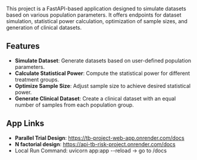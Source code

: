 This project is a FastAPI-based application designed to simulate datasets based on various population parameters. It offers endpoints for dataset simulation, statistical power calculation, optimization of sample sizes, and generation of clinical datasets.

## Features
- **Simulate Dataset**: Generate datasets based on user-defined population parameters.
- **Calculate Statistical Power**: Compute the statistical power for different treatment groups.
- **Optimize Sample Size**: Adjust sample size to achieve desired statistical power.
- **Generate Clinical Dataset**: Create a clinical dataset with an equal number of samples from each population group.

## App Links
- **Parallel Trial Design**: https://tb-project-web-app.onrender.com/docs
- **N factorial design**: https://api-tb-risk-project.onrender.com/docs
- Local Run Command: uvicorn app:app --reload -> go to /docs

